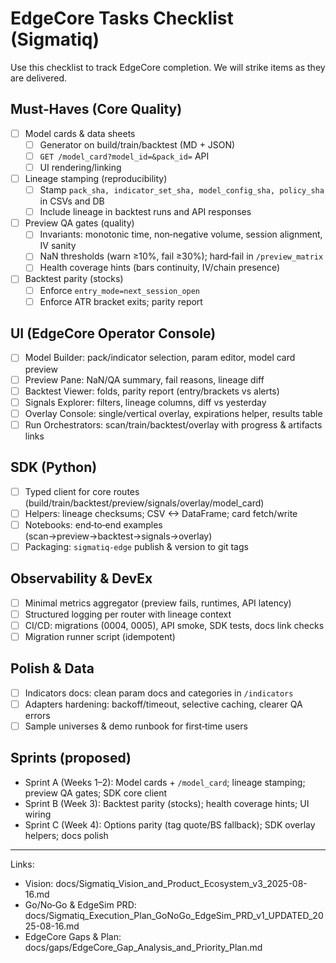 # EdgeCore Tasks Checklist (Sigmatiq)

Use this checklist to track EdgeCore completion. We will strike items as they are delivered.

## Must‑Haves (Core Quality)
- [ ] Model cards & data sheets
  - [ ] Generator on build/train/backtest (MD + JSON)
  - [ ] `GET /model_card?model_id=&pack_id=` API
  - [ ] UI rendering/linking
- [ ] Lineage stamping (reproducibility)
  - [ ] Stamp `pack_sha, indicator_set_sha, model_config_sha, policy_sha` in CSVs and DB
  - [ ] Include lineage in backtest runs and API responses
- [ ] Preview QA gates (quality)
  - [ ] Invariants: monotonic time, non‑negative volume, session alignment, IV sanity
  - [ ] NaN thresholds (warn ≥10%, fail ≥30%); hard‑fail in `/preview_matrix`
  - [ ] Health coverage hints (bars continuity, IV/chain presence)
- [ ] Backtest parity (stocks)
  - [ ] Enforce `entry_mode=next_session_open`
  - [ ] Enforce ATR bracket exits; parity report

## UI (EdgeCore Operator Console)
- [ ] Model Builder: pack/indicator selection, param editor, model card preview
- [ ] Preview Pane: NaN/QA summary, fail reasons, lineage diff
- [ ] Backtest Viewer: folds, parity report (entry/brackets vs alerts)
- [ ] Signals Explorer: filters, lineage columns, diff vs yesterday
- [ ] Overlay Console: single/vertical overlay, expirations helper, results table
- [ ] Run Orchestrators: scan/train/backtest/overlay with progress & artifacts links

## SDK (Python)
- [ ] Typed client for core routes (build/train/backtest/preview/signals/overlay/model_card)
- [ ] Helpers: lineage checksums; CSV <-> DataFrame; card fetch/write
- [ ] Notebooks: end‑to‑end examples (scan→preview→backtest→signals→overlay)
- [ ] Packaging: `sigmatiq-edge` publish & version to git tags

## Observability & DevEx
- [ ] Minimal metrics aggregator (preview fails, runtimes, API latency)
- [ ] Structured logging per router with lineage context
- [ ] CI/CD: migrations (0004, 0005), API smoke, SDK tests, docs link checks
- [ ] Migration runner script (idempotent)

## Polish & Data
- [ ] Indicators docs: clean param docs and categories in `/indicators`
- [ ] Adapters hardening: backoff/timeout, selective caching, clearer QA errors
- [ ] Sample universes & demo runbook for first‑time users

## Sprints (proposed)
- Sprint A (Weeks 1–2): Model cards + `/model_card`; lineage stamping; preview QA gates; SDK core client
- Sprint B (Week 3): Backtest parity (stocks); health coverage hints; UI wiring
- Sprint C (Week 4): Options parity (tag quote/BS fallback); SDK overlay helpers; docs polish

---

Links:
- Vision: docs/Sigmatiq_Vision_and_Product_Ecosystem_v3_2025-08-16.md
- Go/No‑Go & EdgeSim PRD: docs/Sigmatiq_Execution_Plan_GoNoGo_EdgeSim_PRD_v1_UPDATED_2025-08-16.md
- EdgeCore Gaps & Plan: docs/gaps/EdgeCore_Gap_Analysis_and_Priority_Plan.md
